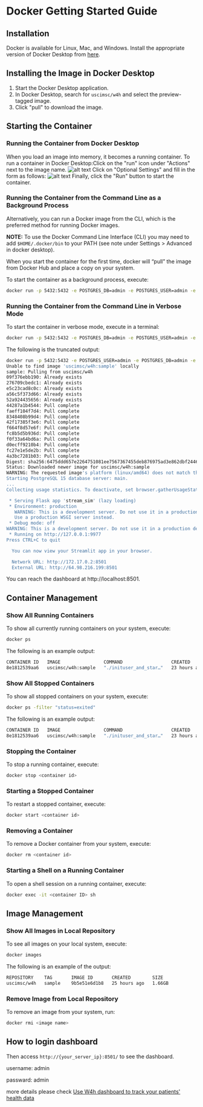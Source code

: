 
# Docker Getting Started Guide

## Installation

Docker is available for Linux, Mac, and Windows. Install the appropriate version of Docker Desktop from [here](https://www.docker.com/products/docker-desktop).

## Installing the Image in Docker Desktop

1. Start the Docker Desktop application.
2. In Docker Desktop, search for `uscimsc/w4h` and select the preview-tagged image.
3. Click "pull" to download the image.

## Starting the Container

### Running the Container from Docker Desktop

When you load an image into memory, it becomes a running container. To run a container in Docker Desktop:Click on the "run" icon under "Actions" next to the image name.
![alt text](/static/docker_readme.png)
Click on "Optional Settings" and fill in the form as follows:
 ![alt text](/static/docker_readme2.png)
Finally, click the "Run" button to start the container.

### Running the Container from the Command Line as a Background Process

Alternatively, you can run a Docker image from the CLI, which is the preferred method for running Docker images.

**NOTE:** To use the Docker Command Line Interface (CLI) you may need to add `$HOME/.docker/bin` to your PATH (see note under Settings > Advanced in docker desktop).

When you start the container for the first time, docker will “pull” the image from Docker Hub and place a copy on your system. 

To start the container as a background process, execute:

```bash
docker run -p 5432:5432 -e POSTGRES_DB=admin -e POSTGRES_USER=admin -e POSTGRES_PASSWORD=admin -e hostname=db -dp 8501:8501 -p 8888:8888 --name w4h uscimsc/w4h:preview
```

### Running the Container from the Command Line in Verbose Mode

To start the container in verbose mode, execute in a terminal:

```bash
docker run -p 5432:5432 -e POSTGRES_DB=admin -e POSTGRES_USER=admin -e POSTGRES_PASSWORD=admin -e hostname=db -p 8501:8501 -p 8888:8888 --name w4h uscimsc/w4h:preview
```
The following is the truncated output:
```bash
docker run -p 5432:5432 -e POSTGRES_USER=admin -e POSTGRES_DB=admin -e POSTGRES_PASSWORD=admin -e hostname=db -p 8501:8501 uscimsc/w4h:sample
Unable to find image 'uscimsc/w4h:sample' locally
sample: Pulling from uscimsc/w4h
09f376ebb190: Already exists
276709cbedc1: Already exists
e5c23cad8c0c: Already exists
a56c5f373d66: Already exists
52a924435656: Already exists
44287a1b4544: Pull complete
faeff104f7d4: Pull complete
8348408b99d4: Pull complete
42f17385f3e6: Pull complete
f664f8d57e6f: Pull complete
fc8b5d5b936d: Pull complete
f0f33a64bd6a: Pull complete
d0ecff9210b4: Pull complete
fc27e1e5de2b: Pull complete
4a3bc7281b03: Pull complete
Digest: sha256:6475ddd657e2264751081ee7567367455deb876975ad3e862dbf2446a27d0eb0
Status: Downloaded newer image for uscimsc/w4h:sample
WARNING: The requested image's platform (linux/amd64) does not match the detected host platform (linux/arm64/v8) and no specific platform was requested
Starting PostgreSQL 15 database server: main.
...
Collecting usage statistics. To deactivate, set browser.gatherUsageStats to False.

 * Serving Flask app 'stream_sim' (lazy loading)
 * Environment: production
   WARNING: This is a development server. Do not use it in a production deployment.
   Use a production WSGI server instead.
 * Debug mode: off
WARNING: This is a development server. Do not use it in a production deployment. Use a production WSGI server instead.
 * Running on http://127.0.0.1:9977
Press CTRL+C to quit

  You can now view your Streamlit app in your browser.

  Network URL: http://172.17.0.2:8501
  External URL: http://64.98.216.199:8501
```
You can reach the dashboard at http://localhost:8501.
## Container Management

### Show All Running Containers

To show all currently running containers on your system, execute:

```bash
docker ps
```
The following is an example output:
```bash
CONTAINER ID   IMAGE                COMMAND                  CREATED        STATUS        PORTS                                            NAMES
8e1812539aa6   uscimsc/w4h:sample   "./inituser_and_star…"   23 hours ago   Up 23 hours   0.0.0.0:5432->5432/tcp, 0.0.0.0:8501->8501/tcp   kind_cohen
```

### Show All Stopped Containers

To show all stopped containers on your system, execute:

```bash
docker ps -filter "status=exited"
```
The following is an example output:
```bash
CONTAINER ID   IMAGE                COMMAND                  CREATED        STATUS        PORTS                                            NAMES
8e1812539aa6   uscimsc/w4h:sample   "./inituser_and_star…"   23 hours ago   Up 23 hours   0.0.0.0:5432->5432/tcp, 0.0.0.0:8501->8501/tcp   kind_cohen
```
### Stopping the Container

To stop a running container, execute:

```bash
docker stop <container id>
```

### Starting a Stopped Container

To restart a stopped container, execute:

```bash
docker start <container id>
```

### Removing a Container

To remove a Docker container from your system, execute:

```bash
docker rm <container id>
```

### Starting a Shell on a Running Container

To open a shell session on a running container, execute:

```bash
docker exec -it <container ID> sh
```

## Image Management

### Show All Images in Local Repository

To see all images on your local system, execute:

```bash
docker images
```
The following is an example of the output:
```bash
REPOSITORY    TAG       IMAGE ID       CREATED        SIZE
uscimsc/w4h   sample    9b5e51e6d1b8   25 hours ago   1.66GB
```

### Remove Image from Local Repository

To remove an image from your system, run:

```bash
docker rmi <image name>
```

## How to login dashboard

Then access `http://{your_server_ip}:8501/` to see the dashboard.

username: admin 

passward: admin

more details please check [Use W4h dashboard to track your patients' health data](https://github.com/USC-InfoLab/w4h-documentation/blob/main/docs/getting-started/how_to_start.md)